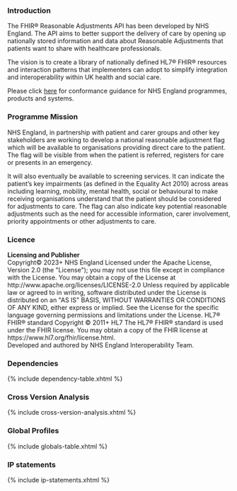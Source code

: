 ### Introduction

The FHIR® Reasonable Adjustments API has been developed by NHS England. The API aims to better support the delivery of care by opening up nationally stored information and data about Reasonable Adjustments that patients want to share with healthcare professionals.

The vision is to create a library of nationally defined HL7® FHIR® resources and interaction patterns that implementers can adopt to simplify integration and interoperability within UK health and social care.

Please click [here](toc.html) for conformance guidance for NHS England programmes, products and systems. 

### Programme Mission

NHS England, in partnership with patient and carer groups and other key stakeholders are working to develop a national reasonable adjustment flag which will be available to organisations providing direct care to the patient. The flag will be visible from when the patient is referred, registers for care or presents in an emergency.  

It will also eventually be available to screening services. It can indicate the patient’s key impairments (as defined in the Equality Act 2010) across areas including learning, mobility, mental health, social or behavioural to make receiving organisations understand that the patient should be considered for adjustments to care. The flag can also indicate key potential reasonable adjustments such as the need for accessible information, carer involvement, priority appointments or other adjustments to care.

### Licence

<div markdown="span" class="alert alert-warning" role="alert">
  <i class="fa fa-gavel"></i>
  <b>Licensing and Publisher</b><br />
  Copyright© 2023+ NHS England Licensed under the Apache License, Version 2.0 (the &quot;License&quot;); you may not use this file except in compliance with the License. You may obtain a copy of the License at http://www.apache.org/licenses/LICENSE-2.0 Unless required by applicable law or agreed to in writing, software distributed under the License is distributed on an &quot;AS IS&quot; BASIS, WITHOUT WARRANTIES OR CONDITIONS OF ANY KIND, either express or implied. See the License for the specific language governing permissions and limitations under the License. HL7&#174; FHIR&#174; standard Copyright &#169; 2011+ HL7 The HL7&#174; FHIR&#174; standard is used under the FHIR license. You may obtain a copy of the FHIR license at https://www.hl7.org/fhir/license.html.<br />
  Developed and authored by NHS England Interoperability Team.
</div>


### Dependencies

{% include dependency-table.xhtml %}

### Cross Version Analysis

{% include cross-version-analysis.xhtml %}

### Global Profiles

{% include globals-table.xhtml %}

### IP statements

{% include ip-statements.xhtml %}